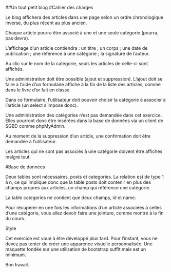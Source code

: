 ##Un tout petit blog
#Cahier des charges

Le blog affichera des articles dans une page selon un ordre chronologique inverse, du plus récent au plus ancien.

Chaque article pourra être associé à une et une seule catégorie (pourra, pas devra).

L’affichage d’un article contiendra : un titre ; un corps ; une date de publication ; une référence à une catégorie ; la signature de l’auteur.

Au clic sur le nom de la catégorie, seuls les articles de celle-ci sont affichés.

Une administration doit être possible (ajout et suppression). L’ajout doit se faire à l’aide d’un formulaire affiché à la fin de la liste des articles, comme dans le livre d’or fait en classe.

Dans ce formulaire, l’utilisateur doit pouvoir choisir la catégorie à associer à l’article (un select s’impose donc).

Une administration des catégories n’est pas demandée dans cet exercice. Elles pourront donc être insérées dans la base de données via un client de SGBD comme phpMyAdmin.

Au moment de la suppression d’un article, une confirmation doit être demandée à l’utilisateur.

Les articles qui ne sont pas associés à une catégorie doivent être affichés malgré tout.

#Base de données

Deux tables sont nécessaires, posts et categories. La relation est de type 1 à n, ce qui implique donc que la table posts doit contenir en plus des champs propres aux articles, un champ qui référence une catégorie.

La table categories ne contient que deux champs, id et name.

Pour récupérer en une fois les informations d’un article associées à celles d’une catégorie, vous allez devoir faire une jointure, comme montré à la fin du cours.

Style

Cet exercice est voué à être développé plus tard. Pour l’instant, vous ne devez pas tenter de créer une apparence visuelle personnalisée. Une maquette fondée sur une utilisation de bootstrap suffit mais est un minimum.

Bon travail.
